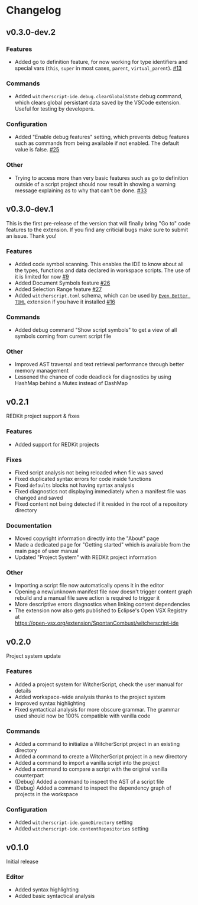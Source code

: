 <!-- Warning: This file is automatically copied from docs/user-manual/changelog.md into editors/vscode/CHANGELOG.md when changes are made to it! -->

# Changelog


## v0.3.0-dev.2

### Features
- Added go to definition feature, for now working for type identifiers and special vars (`this`, `super` in most cases, `parent`, `virtual_parent`). [#13](https://github.com/SpontanCombust/witcherscript-ide/issues/13)

### Commands
- Added `witcherscript-ide.debug.clearGlobalState` debug command, which clears global persistant data saved by the VSCode extension. Useful for testing by developers.

### Configuration
- Added "Enable debug features" setting, which prevents debug features such as commands from being available if not enabled. The default value is false. [#25](https://github.com/SpontanCombust/witcherscript-ide/issues/25)

### Other
- Trying to access more than very basic features such as go to definition outside of a script project should now result in showing a warning message explaining as to why that can't be done. [#33](https://github.com/SpontanCombust/witcherscript-ide/issues/33)


## v0.3.0-dev.1
This is the first pre-release of the version that will finally bring "Go to" code features to the extension.
If you find any criticial bugs make sure to submit an issue. Thank you!

### Features
- Added code symbol scanning. This enables the IDE to know about all the types, functions and data declared in workspace scripts. The use of it is limited for now [#9](https://github.com/SpontanCombust/witcherscript-ide/issues/9)
- Added Document Symbols feature [#26](https://github.com/SpontanCombust/witcherscript-ide/issues/26)
- Added Selection Range feature [#27](https://github.com/SpontanCombust/witcherscript-ide/issues/27)
- Added `witcherscript.toml` schema, which can be used by [`Even Better TOML`](https://marketplace.visualstudio.com/items?itemName=tamasfe.even-better-toml) extension if you have it installed [#16](https://github.com/SpontanCombust/witcherscript-ide/issues/16)


### Commands
- Added debug command "Show script symbols" to get a view of all symbols coming from current script file


### Other
- Improved AST traversal and text retrieval performance through better memory management
- Lessened the chance of code deadlock for diagnostics by using HashMap behind a Mutex instead of DashMap


## v0.2.1
REDKit project support & fixes

### Features
- Added support for REDKit projects

### Fixes
- Fixed script analysis not being reloaded when file was saved
- Fixed duplicated syntax errors for code inside functions
- Fixed `defaults` blocks not having syntax analysis
- Fixed diagnostics not displaying immediately when a manifest file was changed and saved
- Fixed content not being detected if it resided in the root of a repository directory

### Documentation
- Moved copyright information directly into the "About" page
- Made a dedicated page for "Getting started" which is available from the main page of user manual
- Updated "Project System" with REDKit project information

### Other
- Importing a script file now automatically opens it in the editor
- Opening a new/unknown manifest file now doesn't trigger content graph rebuild and a manual file save action is required to trigger it
- More descriptive errors diagnostics when linking content dependencies
- The extension now also gets published to Eclipse's Open VSX Registry at   
<https://open-vsx.org/extension/SpontanCombust/witcherscript-ide>


## v0.2.0
Project system update

### Features
- Added a project system for WitcherScript, check the user manual for details
- Added workspace-wide analysis thanks to the project system
- Improved syntax highlighting 
- Fixed syntactical analysis for more obscure grammar. The grammar used should now be 100% compatible with vanilla code

### Commands
- Added a command to initialize a WitcherScript project in an existing directory
- Added a command to create a WitcherScript project in a new directory
- Added a command to import a vanilla script into the project
- Added a command to compare a script with the original vanilla counterpart
- (Debug) Added a command to inspect the AST of a script file
- (Debug) Added a command to inspect the dependency graph of projects in the workspace 

### Configuration
- Added `witcherscript-ide.gameDirectory` setting
- Added `witcherscript-ide.contentRepositories` setting


## v0.1.0
Initial release

### Editor
- Added syntax highlighting
- Added basic syntactical analysis